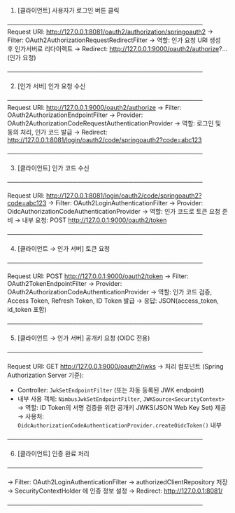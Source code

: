 1. [클라이언트] 사용자가 로그인 버튼 클릭

─────────────────────────────────────────────
Request URI: http://127.0.0.1:8081/oauth2/authorization/springoauth2
→ Filter: OAuth2AuthorizationRequestRedirectFilter
→ 역할: 인가 요청 URI 생성 후 인가서버로 리다이렉트
→ Redirect: http://127.0.0.1:9000/oauth2/authorize?... (인가 요청)

─────────────────────────────────────────────

2. [인가 서버] 인가 요청 수신

─────────────────────────────────────────────
Request URI: http://127.0.0.1:9000/oauth2/authorize
→ Filter: OAuth2AuthorizationEndpointFilter
→ Provider: OAuth2AuthorizationCodeRequestAuthenticationProvider
→ 역할: 로그인 및 동의 처리, 인가 코드 발급
→ Redirect: http://127.0.0.1:8081/login/oauth2/code/springoauth2?code=abc123

─────────────────────────────────────────────

3. [클라이언트] 인가 코드 수신
   
─────────────────────────────────────────────

Request URI: http://127.0.0.1:8081/login/oauth2/code/springoauth2?code=abc123
→ Filter: OAuth2LoginAuthenticationFilter
→ Provider: OidcAuthorizationCodeAuthenticationProvider
→ 역할: 인가 코드로 토큰 요청 준비
→ 내부 요청: POST http://127.0.0.1:9000/oauth2/token

─────────────────────────────────────────────

4. [클라이언트 → 인가 서버] 토큰 요청
   
─────────────────────────────────────────────

Request URI: POST http://127.0.0.1:9000/oauth2/token
→ Filter: OAuth2TokenEndpointFilter
→ Provider: OAuth2AuthorizationCodeAuthenticationProvider
→ 역할: 인가 코드 검증, Access Token, Refresh Token, ID Token 발급
→ 응답: JSON(access_token, id_token 포함)

─────────────────────────────────────────────

5. [클라이언트 → 인가 서버] 공개키 요청 (OIDC 전용)
    
─────────────────────────────────────────────

Request URI: GET http://127.0.0.1:9000/oauth2/jwks
→ 처리 컴포넌트 (Spring Authorization Server 기준):
   - Controller: `JwkSetEndpointFilter` (또는 자동 등록된 JWK endpoint)
   - 내부 사용 객체: `NimbusJwkSetEndpointFilter`, `JWKSource<SecurityContext>`
→ 역할: ID Token의 서명 검증을 위한 공개키 JWKS(JSON Web Key Set) 제공
→ 사용처: `OidcAuthorizationCodeAuthenticationProvider.createOidcToken()` 내부

─────────────────────────────────────────────

6. [클라이언트] 인증 완료 처리
    
─────────────────────────────────────────────

→ Filter: OAuth2LoginAuthenticationFilter
→ authorizedClientRepository 저장
→ SecurityContextHolder 에 인증 정보 설정
→ Redirect: http://127.0.0.1:8081/

─────────────────────────────────────────────
